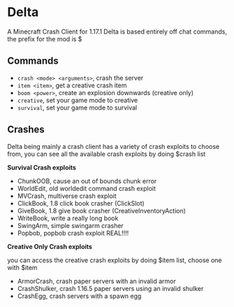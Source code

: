 # Delta

A Minecraft Crash Client for 1.17.1
Delta is based entirely off chat commands, the prefix for the mod is $

## Commands

- `crash <mode> <arguments>`, crash the server
- `item <item>`, get a creative crash item
- `boom <power>`, create an explosion downwards (creative only)
- `creative`, set your game mode to creative
- `survival`, set your game mode to survival

## Crashes
Delta being mainly a crash client has a variety of crash exploits to choose from, you can see all the available crash exploits by doing $crash list

**Survival Crash exploits**
  
- ChunkOOB, cause an out of bounds chunk error
- WorldEdit, old worldedit command crash exploit
- MVCrash, multiverse crash exploit
- ClickBook, 1.8 click book crasher (ClickSlot)
- GiveBook, 1.8 give book crasher (CreativeInventoryAction)
- WriteBook, write a really long book
- SwingArm, simple swingarm crasher
- Popbob, popbob crash exploit REAL!!!!

  
**Creative Only Crash exploits**
  
you can access the creative crash exploits by doing $item list, choose one with $item <item>

- ArmorCrash, crash paper servers with an invalid armor
- CrashShulker, crash 1.16.5 paper servers using an invalid shulker
- CrashEgg, crash servers with a spawn egg
